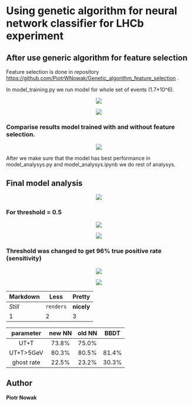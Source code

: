 # Using genetic algorithm for neural network classifier for LHCb experiment

## After use generic algorithm for feature selection
Feature selection is done in repository https://github.com/PiotrWNowak/Genetic_algorithm_feature_selection .

In model_training.py we run model for whole set of events (1.7*10^6).
<p align="center">
  <img src="https://github.com/PiotrWNowak/LHCb_track_classifier/raw/master/images/Figure_2.png">
</p>

<p align="center">
  <img src="https://github.com/PiotrWNowak/LHCb_track_classifier/raw/master/images/Figure_1.png">
</p>

### Comparise results model trained with and without feature selection.
<p align="center">
  <img src="https://github.com/PiotrWNowak/LHCb_track_classifier/raw/master/images/Figure_8.png">
</p>

After we make sure that the model has best performance in model_analysys.py and model_analysys.ipynb we do rest of analysys.


## Final model analysis

<p align="center">
  <img src="https://github.com/PiotrWNowak/LHCb_track_classifier/raw/master/images/Figure_9.png">
</p>

### For threshold = 0.5
<p align="center">
  <img src="https://github.com/PiotrWNowak/LHCb_track_classifier/raw/master/images/Figure_5.png">
</p>

<p align="center">
  <img src="https://github.com/PiotrWNowak/LHCb_track_classifier/raw/master/images/Figure_4.png">
</p>

### Threshold was changed to get 96% true positive rate (sensitivity)

<p align="center">
  <img src="https://github.com/PiotrWNowak/LHCb_track_classifier/raw/master/images/Figure_3.png">
</p>

<p align="center">
  <img src="https://github.com/PiotrWNowak/LHCb_track_classifier/raw/master/images/Figure_6.png">
</p>


Markdown | Less | Pretty
--- | --- | ---
*Still* | `renders` | **nicely**
1 | 2 | 3

parameter | new NN | old NN | BBDT
:---: | :---: | :---: | :---:
UT+T | 73.8%  | 75.0%
UT+T>5GeV | 80.3% | 80.5% | 81.4%
ghost rate | 22.5% | 23.2% | 30.3%

## Author

**Piotr Nowak**
